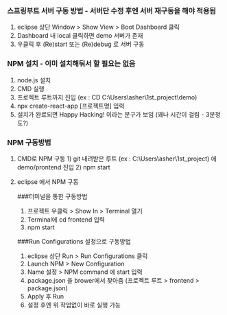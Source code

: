 ### 스프링부트 서버 구동 방법 - 서버단 수정 후엔 서버 재구동을 해야 적용됨
  1. eclipse 상단 Window > Show View > Boot Dashboard 클릭
  2. Dashboard 내 local 클릭하면 demo 서버가 존재
  3. 우클릭 후 (Re)start 또는 (Re)debug 로 서버 구동


### NPM 설치 - 이미 설치해둬서 할 필요는 없음
  1. node.js 설치
  2. CMD 실행
  3. 프로젝트 루트까지 진입 (ex : CD C:\Users\asher\1st_project\demo)
  4. npx create-react-app [프로젝트명] 입력
  5. 설치가 완료되면 Happy Hacking! 이라는 문구가 보임 (꽤나 시간이 걸림 - 3분정도?)

### NPM 구동방법
  1. CMD로 NPM 구동
    1) git 내려받은 루트 (ex : C:\Users\asher\1st_project) 에 demo/prontend 진입
    2) npm start

  3. eclipse 에서 NPM 구동

     ###터미널을 통한 구동방법
      1) 프로젝트 우클릭 > Show In > Terminal 열기
      2) Terminal에 cd frontend 입력
      3) npm start
     
     ###Run Configurations 설정으로 구동방법
      1) eclipse 상단 Run > Run Configurations 클릭
      2) Launch NPM > New Configuration
      3) Name 설정 > NPM command 에 start 입력
      4) package.json 을 brower에서 찾아줌 (프로젝트 루트 > frontend > package.json)
      5) Apply 후 Run
      6) 설정 후엔 위 작업없이 바로 실행 가능
     
